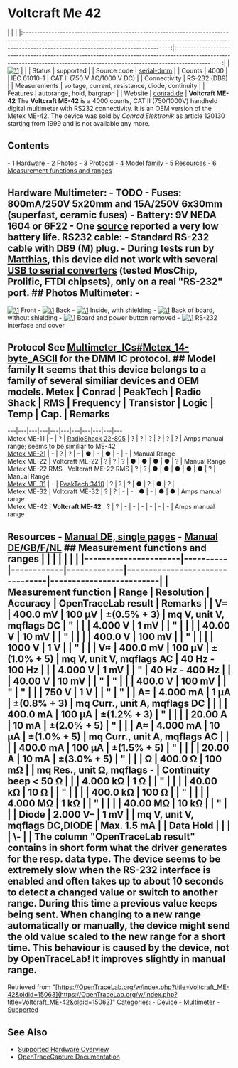# Voltcraft Me 42

| | | |:---------------------------------------------------------------------------------------------------------------------------------------------------------------------------------------------------------------:|:----------------------------------------------------------------------------------------------------------------------------------------------------------------------------:| | [![\1](../../assets/hardware/general/\2)](./File:Voltcraft_ME-42_logo.png.html) | | | Status | supported | | Source code | [serial-dmm](http://github.com/OpenTraceLab/?p=OpenTraceCapture.git;a=tree;f=src/hardware/serial-dmm) | | Counts | 4000 | | IEC 61010-1 | CAT II (750 V AC/1000 V DC) | | Connectivity | RS-232 (DB9) | | Measurements | voltage, current, resistance, diode, continuity | | Features | autorange, hold, bargraph | | Website | [conrad.de](http://www.conrad.de/ce/de/product/123294/VOLTCRAFT-VC820-DMM/SHOP_AREA_17622&promotionareaSearchDetail=005) | **Voltcraft ME-42** The **Voltcraft ME-42** is a 4000 counts, CAT II (750/1000V) handheld digital multimeter with RS232 connectivity. It is an OEM version of the Metex ME-42. The device was sold by *Conrad Elektronik* as article 120130 starting from 1999 and is not available any more. 
## Contents 
\- [1 Hardware](Voltcraft_ME-42.html#Hardware) \- [2 Photos](Voltcraft_ME-42.html#Photos) \- [3 Protocol](Voltcraft_ME-42.html#Protocol) \- [4 Model family](Voltcraft_ME-42.html#Model_family) \- [5 Resources](Voltcraft_ME-42.html#Resources) \- [6 Measurement functions and ranges](Voltcraft_ME-42.html#Measurement_functions_and_ranges) 
## Hardware **Multimeter**: \- TODO  \- **Fuses**: 800mA/250V 5x20mm and 15A/250V 6x30mm (superfast, ceramic fuses) \- **Battery**: 9V NEDA 1604 or 6F22 \- One [source](http://mysite.verizon.net/tomhunter/experime/meter.htm) reported a very low battery life. **RS232 cable:** \- Standard RS-232 cable with DB9 (M) plug. \- During tests run by [Matthias](usermatthias-heidbrink-usermatthias-heidbrink.md), this device did not work with several [USB to serial converters](Serial_port.html#USB_to_serial_converter_chipsets "Serial port") (tested MosChip, Prolific, FTDI chipsets), only on a real "RS-232" port. ## Photos **Multimeter**: \- 
[![\1](../../assets/hardware/general/\2)](./File:Voltcraft_ME-42_1.jpg.html)
Front
\- 
[![\1](../../assets/hardware/general/\2)](./File:Voltcraft_ME-42_2.jpg.html)
Back
\- 
[![\1](../../assets/hardware/general/\2)](./File:Voltcraft_ME-42_3.jpg.html)
Inside, with shielding
\- 
[![\1](../../assets/hardware/general/\2)](./File:Voltcraft_ME-42_4.jpg.html)
Back of board, without shielding
\- 
[![\1](../../assets/hardware/general/\2)](./File:Voltcraft_ME-42_5.jpg.html)
Board and power button removed
\- 
[![\1](../../assets/hardware/general/\2)](./File:Voltcraft_ME-42_6.jpg.html)
RS-232 interface and cover
## Protocol See [Multimeter_ICs#Metex_14-byte_ASCII](Multimeter_ICs.html#Metex_14-byte_ASCII "Multimeter ICs") for the DMM IC protocol. ## Model family It seems that this device belongs to a family of several similiar devices and OEM models.  Metex | Conrad | PeakTech | Radio Shack | RMS | Frequency | Transistor | Logic | Temp | Cap. | Remarks  
---|---|---|---|---|---|---|---|---|---|---  
Metex ME-11 | - | ? | [RadioShack 22-805](RadioShack_22-805.html "RadioShack 22-805") | ? | ? | ? | ? | ? | ? | Amps manual range; seems to be similiar to ME-42   
[Metex ME-21](Metex_ME-21.html "Metex ME-21") | - | ? | ? | - | ● | - | ● | - | - | Manual Range  
Metex ME-22 | Voltcraft ME-22 | ? | ? | ? | ● | ● | ● | ● | ? | Manual Range  
Metex ME-22 RMS | Voltcraft ME-22 RMS | ? | ? | ● | ● | ● | ● | ● | ? | Manual Range  
[Metex ME-31](Metex_ME-31.html "Metex ME-31") | - | [PeakTech 3410](PeakTech_3410.html "PeakTech 3410") | ? | ? | ? | ● | ? | ● | ? |   
Metex ME-32 | Voltcraft ME-32 | ? | ? | - | - | ● | - | ● | ● | Amps manual range  
Metex ME-42 | **Voltcraft ME-42** | ? | ? | - | - | - | - | - | - | Amps manual range  
## Resources \- [Manual DE, single pages](http://www.produktinfo.conrad.com/datenblaetter/100000-124999/120130-an-01-de-Digitalmultimeter_ME_42.pdf) \- [Manual DE/GB/F/NL](http://www.produktinfo.conrad.com/datenblaetter/100000-124999/120130-an-01-ml-Digitalmultimeter_ME_42_de_en_fr_nl.pdf) ## Measurement functions and ranges | | | | | | | |----------------------|----------|------------|-------------|--------------------------------|-------------------------| | Measurement function | Range | Resolution | Accuracy | OpenTraceLab result | Remarks | | V= | 400.0 mV | 100 μV | ±(0.5% + 3) | mq V, unit V, mqflags DC | " | | | 4.000 V | 1 mV | | " | | | | 40.00 V | 10 mV | | " | | | | 400.0 V | 100 mV | | " | | | | 1000 V | 1 V | | " | | | V≈ | 400.0 mV | 100 μV | ±(1.0% + 5) | mq V, unit V, mqflags AC | 40 Hz - 100 Hz | | | 4.000 V | 1 mV | | " | 40 Hz - 400 Hz | | | 40.00 V | 10 mV | | " | " | | | 400.0 V | 100 mV | | " | " | | | 750 V | 1 V | | " | " | | A= | 4.000 mA | 1 µA | ±(0.8% + 3) | mq Curr., unit A, mqflags DC | | | | 400.0 mA | 100 µA | ±(1.2% + 3) | " | | | | 20.00 A | 10 mA | ±(2.0% + 5) | " | | | A≈ | 4.000 mA | 10 µA | ±(1.0% + 5) | mq Curr., unit A, mqflags AC | | | | 400.0 mA | 100 µA | ±(1.5% + 5) | " | | | | 20.00 A | 10 mA | ±(3.0% + 5) | " | | | Ω | 400.0 Ω | 100 mΩ | | mq Res., unit Ω, mqflags - | Continuity beep \< 50 Ω | | | 4.000 kΩ | 1 Ω | | " | | | | 40.00 kΩ | 10 Ω | | " | | | | 400.0 kΩ | 100 Ω | | " | | | | 4.000 MΩ | 1 kΩ | | " | | | | 40.00 MΩ | 10 kΩ | | " | | | Diode | 2.000 V– | 1 mV | | mq V, unit V, mqflags DC,DIODE | Max. 1.5 mA | | Data Hold | | | | \\- | | The column "OpenTraceLab result" contains in short form what the driver generates for the resp. data type. The device seems to be extremely slow when the RS-232 interface is enabled and often takes up to about 10 seconds to detect a changed value or switch to another range. During this time a previous value keeps being sent. When changing to a new range automatically or manually, the device might send the old value scaled to the new range for a short time. This behaviour is caused by the device, not by OpenTraceLab! It improves slightly in manual range. 
Retrieved from "[https://OpenTraceLab.org/w/index.php?title=Voltcraft_ME-42&oldid=15063](https://OpenTraceLab.org/w/index.php?title=Voltcraft_ME-42&oldid=15063)" 
[Categories](specialcategories-specialcategories.md): \- [Device](./Category:Device.html "Category:Device") \- [Multimeter](./Category:Multimeter.html "Category:Multimeter") \- [Supported](./Category:Supported.html "Category:Supported")

## See Also
- [Supported Hardware Overview](../supported-hardware.md)
- [OpenTraceCapture Documentation](../../opentracecapture/overview.md)

